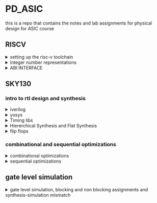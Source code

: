 # PD_ASIC
this is a repo that contains the notes and lab assignments for physical design for ASIC course
## RISCV
<details>
<summary>setting up the risc-v toolchain </summary>
1. the risc-v compiler version
![Screenshot from 2023-08-20 10-44-56]			(https://github.com/JiteshNayak2004/PD_ASIC/assets/117510555/fc1fce85-47da-4347-b615-43a5367c0af2)

2. writing and compiling a c program

~~~c
#include<stdio.h>

int main()
{
int i,sum=0,n=15;
for (i=1;i<=n;++i)
{
sum=sum+i;
}
printf("sum of numbers from i to %d is %d /n ",n,sum);
}
~~~
![Screenshot from 2023-08-20 11-01-39](https://github.com/JiteshNayak2004/PD_ASIC/assets/117510555/76e1d4a6-ad34-495b-b14e-a543886a484a)

3. assembly program equivalent of the above c program we wrote using
the risc-v compiler
![Screenshot from 2023-08-20 11-10-01](https://github.com/JiteshNayak2004/PD_ASIC/assets/117510555/f8eedd8f-0191-43fa-b1ee-50c693235359)
the -S flag tells the compiler to stop after assembly generation

![Screenshot from 2023-08-20 11-12-39](https://github.com/JiteshNayak2004/PD_ASIC/assets/117510555/fcab4a82-f31c-4278-a8e9-5f65051cc47f)
snippet of the first 25 lines  of the assembly code generated

4. spike simulation 
used to check whether the isntructions produced are right and we get the right output
![Screenshot from 2023-08-20 11-59-58](https://github.com/JiteshNayak2004/PD_ASIC/assets/117510555/1e6af2ce-e01d-4b9c-8b88-1f620d049ad2)

spike can also be used for debugging 
![Screenshot from 2023-08-20 12-01-59](https://github.com/JiteshNayak2004/PD_ASIC/assets/117510555/a455e3fe-aab6-4a0d-b3ef-8519375702d6)
</details>
<details>
<summary>integer number representations</summary>

let's write a c program that shows max and min length of an unsigned
64 bit integer
~~~
#include <stdio.h>
#include <math.h>

int main(){
	unsigned long long int max = (unsigned long long int) (pow(2,64) -1);
	unsigned long long int min = (unsigned long long int) (pow(2,64) *(-1));
	printf("lowest number represented by unsigned 64-bit integer is %llu\n",min);
	printf("highest number represented by unsigned 64-bit integer is %llu\n",max);
	return 0;
}
~~~
![Screenshot from 2023-08-20 12-08-52](https://github.com/JiteshNayak2004/PD_ASIC/assets/117510555/e5cf2d03-afaa-4465-9a64-825a18851ba6)

let's do the same for signed numbers

![Screenshot from 2023-08-20 12-17-19](https://github.com/JiteshNayak2004/PD_ASIC/assets/117510555/7d44944a-453a-4264-a737-f47a1a716f71)

</details>

<details>
<summary> ABI INTERFACE </summary>

## Application binary interface
ABI is a set of rules that tell us how binary code interacts with another binary code. 64 bit value can be loaded into the memory by 2 methods - little-endian and big-endian. Load instruction is used to transfer data from memory to a register. Store instruction is used to transfer data from register to memory. Add instruction performs addition operation on two registers. In RISC-V 64, we have 32 registers and their ABI names play a role in maintaining compatibility and facilitating communication between different software components
## Labwork using ABI function calls
c code for adding numbers 1 to 9 named prgm
~~~
#include <stdio.h>

extern int load(int x, int y);

int main(){
	int result = 0;
	int count = 9;
	result = load(0x0,count+1);
	printf("sum of numbers from 1 to 9 is %d \n",result);
}
~~~
the above c code in risc-v instruction set named load.s
~~~
.section .text
.global load
.type load, @function

load:
	add a4,a0,zero //initialize a4 with value 0x0
	add a2,a0,a1   //store value as 10 in a2, a1 has value 0xa from main function
	add a3,a0,zero //initialize a3 with value 0 
loop:   add a4,a3,a4   //incremental addition
	addi a3,a3,1   //increment a3 by 1
	blt a3,a2,loop //if a3 is lesser than a2 then pass through the loop again
	add a0,a4,zero //store final answer in a0
	ret
~~~

### compiling the c and assembly code
![Screenshot from 2023-08-22 15-15-22](https://github.com/JiteshNayak2004/PD_ASIC/assets/117510555/d1fb169f-3401-44bb-ba8a-3413b9d95dc0)

</details>

## SKY130

### intro to rtl design and synthesis
<details>
<summary>iverilog</summary>
1.the rtl design is the implementation of a spec and we check the
functionality by simulating the design in a simulator
2.the simulator we'd be using is iverilog
3.the design is a set of verilog codes that has implemented the spec
like say full adder implemented with a lot of sub-blocks
4.a testbench is the setup  to apply some inputs and check whether 
the design is working as required
5.how does the simulator work it looks for changes in input and responds to them if there is no change in ip no change in op
6.we provide a design file and a testbench corresponding to the design file to iverilog and it generates a vcd file
(value change dump)
7.this vcd file cannot be directly viewwed and we use this other application called gtkwave to view the vcd file


1.running iverilog and gtkwave
~~~
iverilog good_mux.v tb_good_mux.v 
./a.out
gtkwave tb_good_mux.vcd
~~~
snapshots of the execution

![Screenshot from 2023-08-27 22-07-08](https://github.com/JiteshNayak2004/PD_ASIC/assets/117510555/5a138dd9-bed7-4e78-9792-4cbac91ccc81)
![Screenshot from 2023-08-27 22-07-40](https://github.com/JiteshNayak2004/PD_ASIC/assets/117510555/7d05390b-e7f4-449f-bfcd-3efcdf202dd5)

2.verilog design and testbench codes that we executed
~~~
module good_mux (input i0 , input i1 , input sel , output reg y);
always @ (*)
begin
	if(sel)
		y <= i1;
	else 
		y <= i0;
end
endmodule
~~~

~~~
`timescale 1ns / 1ps
module tb_good_mux;
	// Inputs
	reg i0,i1,sel;
	// Outputs
	wire y;

        // Instantiate the Unit Under Test (UUT)
	good_mux uut (
		.sel(sel),
		.i0(i0),
		.i1(i1),
		.y(y)
	);

	initial begin
	$dumpfile("tb_good_mux.vcd");
	$dumpvars(0,tb_good_mux);
	// Initialize Inputs
	sel = 0;
	i0 = 0;
	i1 = 0;
	#300 $finish;
	end

always #75 sel = ~sel;
always #10 i0 = ~i0;
always #55 i1 = ~i1;
endmodule

~~~
</details>

<details>
<summary>yosys</summary>
1. yosys is a tool used to convert rtl to netlist it is called a synthesizer
2. we have a verilog design and have .lib file that contains the standard cells required for synthesis
given this to yosys it can generate a technology specific netlist
3. there is a read_verilog command to read design and read_liberty for the library file
and write_verilog to write out the netlist
4. now for checking whether the netlist generated is accurate we give the netlist and the testbench to iverilog
and we get a vcd file and use gtkwave to see the wave


1. what is rtl design it is the  behavioural representation  of the required specs using a hdl

but what we need is a hardware not code ?
the rtl design  is converted into gates and the connection are made between the gates and given out 
in a file called netlist this is done by a logic synthesizer such as yosys

rtl --> synthesis --> netlist

2. what is .lib it is a collection  of logical modules including basic gates etc it may contain modifications of the same gate	
![image](https://github.com/JiteshNayak2004/PD_ASIC/assets/117510555/b3cdbf1f-2186-4571-a49d-d0b08f2b9612)



3. we'd need fast gates cuz we wanna reduce t_comb as that is the only parameter that we can modify and play around with in sequential ckts
as tpcq,tccq etc are fixed values
4. the slow cells are required to address hold time issues
load in digital ckts are capacitance
faster the charging/discharging of capacitance lesser the delay
->to charge/discharge the capacitances faster, we need transistors capable of sourcing more current higher w/l
->wider transistors low delay but more area and power
->narrow transistors high delay but less area and power
5. what kinda cells to use faster slower medium depends on the constraints we set the synthesizer optimizes the best soln
in all parameters according to these constraints
![image](https://github.com/JiteshNayak2004/PD_ASIC/assets/117510555/4c7bb81a-c38e-4527-936e-77b0654f4fe9)

## yosys and logic synthesis
1. just typing out yosys in your shell will invoke yosys
![Screenshot from 2023-08-29 14-04-32](https://github.com/JiteshNayak2004/PD_ASIC/assets/117510555/fee9a105-6109-455b-85fb-fe418ed2a39e) 
2. now read the library using read_liberty -lib path
![Screenshot from 2023-08-29 14-14-40](https://github.com/JiteshNayak2004/PD_ASIC/assets/117510555/a52b4805-d60f-4fdf-a54c-d246223a3933)
3. now read design file using read_verilog path
![Screenshot from 2023-08-29 14-18-20](https://github.com/JiteshNayak2004/PD_ASIC/assets/117510555/0c30a230-1b97-4118-899c-7b958367f790)
4. synth -top module name to synthesize -top says that this is the top module
![Screenshot from 2023-08-29 14-22-00](https://github.com/JiteshNayak2004/PD_ASIC/assets/117510555/d6ae5f34-9a6b-4b03-80d0-b10716aa86d0)
the output of the synthesis displays the number of wires used, number of standard cells used and the name of them
5. generating the netlist
![Screenshot from 2023-08-29 14-24-29](https://github.com/JiteshNayak2004/PD_ASIC/assets/117510555/9b340817-44ce-47fd-9858-0d1483595bd1)
6. we can view the netlist by the show command
![Uploading Screenshot from 2023-08-29 14-25-00.png…]()
8. writing the netlist
![Screenshot from 2023-08-29 14-26-08](https://github.com/JiteshNayak2004/PD_ASIC/assets/117510555/0a637a30-fff1-489a-a596-ad9055e24509)
9. viewing the netlist
![Screenshot from 2023-08-29 14-28-29](https://github.com/JiteshNayak2004/PD_ASIC/assets/117510555/7c9f560a-4280-4e7e-8ab1-1689ba198d2f)

</details>

<details>
<summary>Timing libs</summary>
	
To view the contents inside the .lib file type the following command :
```
cd ASIC/sky130RTLDesignAndSynthesisWorkshop/lib/
gvim sky130_fd_sc_hd__tt_025C_1v80.lib
```
![image](https://github.com/JiteshNayak2004/PD_ASIC/assets/117510555/1e937c8a-25c7-401e-aee0-38c7b2a21a38)

The name of the library file ("sky130_fd_sc_hd__tt_025C_1v80") means the following :

tt : indicates variations due to process and here it indicates Typical Process.
025C : indicates the variations due to temperatures where the silicon will be used.
1v80 : indicates the variations due to the voltage levels where the silicon will be incorporated.
One of the fundamental parameter stored within .lib files comprises PVT parameters, where P signifies Process, V represents Voltage, and T denotes Temperature. 

The variations in these parameters can cause significant changes in the performance of circuits.

1. Process Variation: During the manufacturing process, there may be some deviations in the transistor characteristics, causing non-uniformity across the semiconductor wafer. Critical parameters like oxide thickness, dopant concentration, and transistor dimensions experience alterations.

2. Voltage Variation: Voltage regulators might exhibit variability in their output voltage over time, inducing fluctuations in current and impacting the operational speed of circuits. 

3. Temperature Variation: The functionality of a semiconductor device is sensitive to changes in temperature, particularly at the internal junctions of the chip. 

Further it contains the technology that is used is CMOS for which delay are modelled  through table lookup. This file also defines the units for parameters like voltage, power, current, capacitance, and resistance. Within the .lib library, each standard cell consists a  set of parameters specific to that cell's features.

Consider the a2111oi gate whose parameters and verilog files is shown below:
![image](https://github.com/JiteshNayak2004/PD_ASIC/assets/117510555/31b66402-36be-4119-ac13-38d1d581cf22)
![image](https://github.com/JiteshNayak2004/PD_ASIC/assets/117510555/662accaf-331f-4837-958b-546b6468fcf8)

1. here a21110i means and first 2 ips and or it with other inputs
2. we can check the verilog model of the file to understand functionality
3. Within the .lib file, sevetral parameters specific to this particular standard cell is given,
   - including leakage power values for every possible input combination,
   - specifications regarding pin type and pin capacitances,
   - internal power metrics,
   -  timing-related particulars,
   -  as well as area measurements and power-related specifics for the standard cells
4. Similarly for all the standard cells the parameters above mentioned is listed in the .lib file.

Consider the different versions of the same logic gate shown below:
![image](https://github.com/JiteshNayak2004/PD_ASIC/assets/117510555/da33fe3e-95ab-4a0a-8508-8c62b9341185)
![image](https://github.com/JiteshNayak2004/PD_ASIC/assets/117510555/36a40662-9dc1-4ed2-b2a8-60de24e324ce)
![image](https://github.com/JiteshNayak2004/PD_ASIC/assets/117510555/19dcab1b-4aa0-4f30-9a59-7c1118e550b3)



In all the three the logic inferred is same but the area is different. Wider cells consume more power but delay wise it is less. The leakage power in the wider cell is more compared to the narrow cell which is depicted in the image .
</details>

<details>
<summary>Hiererchical Synthesis and Flat Synthesis</summary>

1. Hierarchical synthesis is breaking a comples modules into smaller more manageable sub-modules or blocks. Each of these sub-modules can be synthesized or designed independently before being integrated into the larger system.
2. This approach allows for efficient design, optimization, and verification of individual components while maintaining a structured and organized design process.
3. An illustration of the hierarchical synthesis is shown below 

Consider the verilog file multiple module which is given in the verilog_files directory

 ```
module sub_module2 (input a, input b, output y);
	assign y = a | b;
endmodule

module sub_module1 (input a, input b, output y);
	assign y = a&b;
endmodule


module multiple_modules (input a, input b, input c , output y);
	wire net1;
	sub_module1 u1(.a(a),.b(b),.y(net1));  //net1 = a&b
	sub_module2 u2(.a(net1),.b(c),.y(y));  //y = net1|c ,ie y = a&b + c;
endmodule
 ```

 In this case the module multiple_modules iinstantiates two sub_modules where the sub_module1 implements the AND gate and sub_module2 implemets the OR gate which are integrated in the multiple_modules.  Synthesis the multiple module using the sollowing commands:
 ```
 # Remove "#" if needed
 cd /home/jitesh/ASIC/sky130RTLDesignAndSynthesisWorkshop/verilog_files
 yosys
 read_liberty -lib ../lib/sky130_fd_sc_hd__tt_025C_1v80.lib 
 read_verilog 
 read_verilog multiple_modules.v 
 synth -top multiple_modules
 abc -liberty ../lib/sky130_fd_sc_hd__tt_025C_1v80.lib 
 show multiple_modules
 write_verilog multiple_modules_hier.v
 ``` 
 ___
 **Note:**</br>
 When using hierarchical design instead of enetering the ***show*** command to view the file ***show <module_name>*** must be otherwise yosys will generate the following error : "ERROR: For formats different than 'ps' or 'dot' only one module must be selected."
 ___
![image](https://github.com/JiteshNayak2004/PD_ASIC/assets/117510555/4774add9-bc2c-4a23-8297-51daeec08046)
![image](https://github.com/JiteshNayak2004/PD_ASIC/assets/117510555/8ab4b5d6-6422-4684-90b2-48567e2418d1)
![hierarchi_des](https://github.com/JiteshNayak2004/PD_ASIC/assets/117510555/93b37b25-3098-4adb-a19f-2340212eb13a)
![image](https://github.com/JiteshNayak2004/PD_ASIC/assets/117510555/ffafed20-1fc6-4ddf-bc62-18edad8b9907)

 
1. Yosys does not show the AND gate and OR gate in the synthesis instead it shows the submodule names the netlist also contains the AND and OR logic in separate submodules.
2. Some times yosys may optimize the design such that the OR gate will be created using NAND gates it is because the CMOS structure of the OR gate which is shown below has two pmos transistors stacked together the mobility of the holes is less than the mobility of the electrons
3. since mosfets are majority carrier devices and majority carrier of the pmos is holes it increases the delay hence it becomes a bad circuit. In NAND gate implementation only the nmos are stacked.

![CMOS_OR](https://github.com/JiteshNayak2004/PD_ASIC/assets/117510555/b7f5ed53-23e7-4252-8914-1f709a934858)


Flattening the hierarchy means simplifying the hierarchical structure of a design by collapsing or merging lower-level modules or blocks into a single, unified representation. In yosys the flattening can be done with ***flat*** command. Yosys illustration of flattening the hiererchy.

```
 cd /home/jitesh/ASIC/sky130RTLDesignAndSynthesisWorkshop/verilog_files
 yosys
 read_liberty -lib ../lib/sky130_fd_sc_hd__tt_025C_1v80.lib 
 read_verilog 
 read_verilog multiple_modules.v 
 synth -top multiple_modules
 abc -liberty ../lib/sky130_fd_sc_hd__tt_025C_1v80.lib 
 flatten
 show
 write_verilog multiple_modules_flat.v
```

The flatten command breaks the hierarchy and makes the design into a single module by creating AND and OR gates for the logics inferred by the submodule which is shown in the images above.
![image](https://github.com/JiteshNayak2004/PD_ASIC/assets/117510555/db40caaf-453d-4436-9041-767c3e255ce0)
![image](https://github.com/JiteshNayak2004/PD_ASIC/assets/117510555/bc81cab8-3b53-4920-9304-e8fef3e8a076)


### **Synthesising a Submodule :**
Suppose a multiplier design needs to be used in numerous instances. Rather than undergoing synthesis six times independently, the preferred approach is to synthesize it once and then duplicate it within the primary module. Using module-level synthesis becomes advantageous when dealing with multiple occurrences of identical modules. Another reason for synthesizing submodule is to follow the principle of divide and conque for extensive designs that may not be optimized effectively, synthesizing the design module by module ensures that each module is effectively optimized.

**Steps to synthesis submodule :**

```
cd /home/jitesh/ASIC/sky130RTLDesignAndSynthesisWorkshop/verilog_files
yosys
read_liberty -lib ../lib/sky130_fd_sc_hd__tt_025C_1v80.lib 
read_verilog multiple_modules.v 
synth -top sub_module
abc -liberty ../lib/sky130_fd_sc_hd__tt_025C_1v80.lib 
show
```
![submodule_synth](https://github.com/JiteshNayak2004/PD_ASIC/assets/117510555/52d31fc4-ac67-4ea5-a15c-5e5c7c84be27)
</details>


<details>
<summary> flip flops </summary>

1. A flip-flop is a fundamental sequential synchronous electronic circuit that is capable of storing information a single flip-flop can store 1- bit of information and several flip-flops can be grouped together to form registers and memory that can store multiple bits of information.
2. There are several types of flip-flops like JK flip-flop, D flip-flop, T flip-flop and SR flip-flop but D flip-flop is widely and most commanly used since it transmits the input data to the output without performing any modifications.
3. A D flop-flop needs two inputs : data and clock. The flip-flop can be positive-edge triggered or negative-edge triggered i.e, the output makes transition during the rising edge of the clock pulse if it is positive-edge triggered and if the output makes transition during the falling edge of the clock pulse then it is said to be negative- edge triggered.

### **Need of flip-flops**</br>
![glitch](https://github.com/JiteshNayak2004/PD_ASIC/assets/117510555/c0af23c2-daf0-4948-b1fe-ecf5eb63b9bd)
![glitch_plot](https://github.com/JiteshNayak2004/PD_ASIC/assets/117510555/ebb7db29-4ddf-4967-949f-8c30c5b0fb69)

In any electronic circuit there will always be an propagation delay. These delays may cause glitches in the output which may cause the output state to change when it is not supposed to. Glitches are unwanted transitions in the output. As an illustration consider the circuit shown below:

1. The propagation delay of the OR gate is 1ns and AND gate is 2ns. Initially a,b,c are 0,0,1 and the internal node i0 is 0 and the output Y is high.
2. At t=0ns there is change in the inputs a,b,c becomes 1,1,0. because of the propagation delays of the AND gate and OR gate at t=1ns the output node transits from high to low and since the input to the OR gate both i0 and c are 0.
3. At t=2ns the internal node i0 transists from 0 to 1 and  the inputs to the OR gate becomes 1 and 0. Since the propagation delay of the OR gate is 1ns the output Y becomes high at 3ns and remains stable. Between 1ns and 3ns the output made an unwanted change in the transition resulting in a glitch.  

In order to avoid the glitches a D flip-flop can be connected at the output so that the output will change only at the rising or falling edge of the clock. As mentioned earlier flip-flops generally needs two inputs: data and clock. But the problem is the initial state of the flip-flop is unknown. So in order to set the initial value of the flip-flop, two more inputs are provided : preset/set and reset. These additional inputs can be synchronous with clock or asynchronous with clock.

**Steps to simulate and generate the netlist for the below designs**

Simulation steps :
```
iverilog <rtl_name.v> <tb_name.v>
./a.out
gtkwave <dump_file_name.vcd>
```

Generating netlist steps :
```
# Remove "#" if needed
yosys
read_liberty -lib ../lib/sky130_fd_sc_hd__tt_025C_1v80.lib  
read_verilog <module_name.v> 
synth -top <top_module_name>
dfflibmap -liberty ../lib/sky130_fd_sc_hd__tt_025C_1v80.lib 
abc -liberty ../lib/sky130_fd_sc_hd__tt_025C_1v80.lib 
show
write_verilog -noattr <netlist_name.v>
```

___
***Note***:</br>
**dfflibmap** - technology mapping of flip-flops</br>
dfflibmap  -liberty - Maps internal flip-flop cells to the flip-flop cells in the technology library specified in the given liberty file.

Generally in the flow there will be a separate .lib file for the flip-flops which needs to be used with the dfflibmap command.
___

### **Illustration of Different types of Flip-flop** 
**1. D flip-flop with Synchronous reset**</br>
A D flip-flop with synchronous reset  combines the functionality of a D flip-flop with the ability to reset its state synchronously. This means that the flip-flop's stored value can be reset to 0 or low state based on a clock signal and a reset input, ensuring that the reset operation occurs when the clock signal transits.
The verilog code, simulation and synthesis results are shown below:
```
module dff_syncres ( input clk , input async_reset , input sync_reset , input d , output reg q );
always @ (posedge clk )
begin
	if (sync_reset)
		q <= 1'b0;
	else	
		q <= d;
end
endmodule
```
![wav1](https://github.com/JiteshNayak2004/PD_ASIC/assets/117510555/0d92cd8d-e9a9-442a-a86c-33c3f6c43909)
![net1](https://github.com/JiteshNayak2004/PD_ASIC/assets/117510555/93e8727f-9437-4fa0-9054-38567049a081)

**2. D flip-flop with Asynchronous reset**</br>
A D flip-flop with asynchronous reset combines the functionality of a D flip-flop with the ability to reset its state asynchronously. This means that the flip-flop's stored value can be reset to 0 or low state regardless of the clock signal's state.
The verilog code, simulation and synthesis results are shown below:
```
module dff_asyncres ( input clk ,  input async_reset , input d , output reg q );
always @ (posedge clk , posedge async_reset)
begin
	if(async_reset)
		q <= 1'b0;
	else	
		q <= d;
end
endmodule
```
![wav2](https://github.com/JiteshNayak2004/PD_ASIC/assets/117510555/983435db-ab32-40fe-b10d-2d8eb5efdaa1)
![net2](https://github.com/JiteshNayak2004/PD_ASIC/assets/117510555/335e152c-5636-412a-b127-b6a05b52feb7)


**3. D flip-flop with Asynchronous set**</br>
A D flip-flop with asynchronous set combines the functionality of a D flip-flop with the ability to set its state asynchronously. This means that the flip-flop's stored value can be set to 1 or high state regardless of the clock signal's state.
The verilog code, simulation and synthesis results are shown below:

```
module dff_async_set ( input clk ,  input async_set , input d , output reg q );
always @ (posedge clk , posedge async_set)
begin
	if(async_set)
		q <= 1'b1;
	else	
		q <= d;
end
endmodule
```
![wav3](https://github.com/JiteshNayak2004/PD_ASIC/assets/117510555/4892639c-beb1-48e1-a2ec-7ce9556c2141)
![net3](https://github.com/JiteshNayak2004/PD_ASIC/assets/117510555/b193fd6b-3dba-44ce-8b11-f01782fda026)


**4. D flip-flop with Asynchronous and Synchronous reset**</br>
A D flip-flop with both asynchronous and synchronous reset that combines the features of a D flip-flop with the ability to reset its state using either an asynchronous reset input or a synchronous reset input. This provides flexibility in resetting the flip-flop's state under different conditions.

The verilog code, simulation and synthesis results are shown below:

```
module dff_asyncres_syncres ( input clk , input async_reset , input sync_reset , input d , output reg q );
always @ (posedge clk , posedge async_reset)
begin
	if(async_reset)
		q <= 1'b0;
	else if (sync_reset)
		q <= 1'b0;
	else	
		q <= d;
end
endmodule
```
![wav4](https://github.com/JiteshNayak2004/PD_ASIC/assets/117510555/fbde31fc-2861-4d6e-80ac-1d92cee58806)
![net4](https://github.com/JiteshNayak2004/PD_ASIC/assets/117510555/cd20d35b-7c13-48f1-a352-4459485148a1)


### **Optimizations**
During synthesis yosys will perform optimisations based on the logic that is being designed. An illustration of the yosys optimization is given below:

**1. Optimisation Example 1**

Consider the verilog design given below:
```
module mul2 (input [2:0] a, output [3:0] y);
	assign y = a * 2;
endmodule
```
This code performs multiplication of the input number by 2. Since the input is 3-bit binary number all the input and output combinations are as follows:
| a2 a1 a0  |y3 y2 y1 y0   |
|:---:|:---:|
| 0 0 0 | 0 0 0 0  |
| 0 0 1 | 0 0 1 0  |
| 0 1 0 | 0 1 0 0  |
| 0 1 1 | 0 1 1 0  |
| 1 0 0 | 1 0 0 0  |
| 1 0 1 | 1 0 1 0  |
| 1 1 0 | 1 1 0 0  |
| 1 1 1 | 1 1 1 0  |

y0 is always 0 and the code doesn't need any hardware and it only needs the proper wiring of the input bits to the output and grounding the bit y0. The netlist of the design is shown below:

![image](https://github.com/JiteshNayak2004/PD_ASIC/assets/117510555/e8b8f7d6-9bb1-4c74-9f0f-dea09e948283)
![image](https://github.com/JiteshNayak2004/PD_ASIC/assets/117510555/859f8794-1e32-4e78-893b-29dfe8a7c6e4)
![image](https://github.com/JiteshNayak2004/PD_ASIC/assets/117510555/4487910c-433c-481e-87b4-6791fcc297e6)



**2. Optimisation Example 2**

Consider the verilog design given below:
```
module mult8 (input [2:0] a , output [5:0] y);
	assign y = a * 9;
endmodule
```
In this design the 3-bit input number "a" is multiplied by 9 i.e.,(a*9) which can be re-written as (a\*8) + a . The term (a\*8) is nothing but a left shifting the number a by three bits. Consider that a = a2 a1 a0. (a\*8) results in a2 a1 a0 0 0 0. (a\*9)=(a\*8)+a = a2 a1 a0 a2 a1 a0 = aa(in 6 bit format). Hence in this case no hardware realization is required. The synthesized netlist of this design is shown below:

![image](https://github.com/JiteshNayak2004/PD_ASIC/assets/117510555/60d884e7-5041-438b-b5b0-06f3a0b73a35)
![image](https://github.com/JiteshNayak2004/PD_ASIC/assets/117510555/947a4a19-0ac0-4fc9-8981-ee29e21cf294)
![mult8](https://github.com/JiteshNayak2004/PD_ASIC/assets/117510555/38b0705d-526d-4474-b9c9-88c2c8ea96f5)



</details>

### combinational and sequential optimizations
<details>
<summary>combinational optimizations</summary>

### **Logic Optimisations**
In a broader context, Digital electronics encompasses two types of optimisations: Combinational and Sequential optimisations. These optimisations are done inorder to achieve designs that are efficient in terms of area, power, and performance.

### **Combinational Optimisations**
The techniques used for optimising the combinational Circuits are as follows:
1. Constant Propagation (Direct Optimisation)
2. Boolean Logic Optimisation (using K-Map or Quine McCluskey method)

#### **1. Constant Propagation Illustration**
Consider the combinational circuit shown below :
![propag](https://github.com/JiteshNayak2004/PD_ASIC/assets/117510555/40c5e2dd-5836-46c2-af2e-39123d88376c)


The boolean logic inferred is Y = ((AB)+C)'. If A is always tied to ground i.e., A = 0, then the expression will always evaluate to C'. In this case instead of having a AND gate and a NOR gate the circuit can be simplified by using a single NOT gate with C as its input. Even though both of then represent the same logic since the number of transistors used in the optimised design is less compared to that of the given circuit which shown in the above figure. The transistor level implementation of the given circuit and the optimised circuit is shown below :

![ckt1](https://github.com/JiteshNayak2004/PD_ASIC/assets/117510555/a0379a57-2122-4310-8e06-2f37ebd508b9)
![ckt2](https://github.com/JiteshNayak2004/PD_ASIC/assets/117510555/e5f2a095-c3e5-4e55-aa7c-f95372dffa3d)

The circuit that is given is implemented in NAND logic in order to prevent the stacking of the pmos. The transistor implementation clearly demonstrates a reduction in the required number of transistors for designing, decreasing from 12 to 2 in the optimised design. This will result in reduced power consumption and occuppies less area.

#### **2. Boolean Logic Optimisation Illustration**
Consider the verilog statement below : 
```
assign y = a?(b?c:(c?a:0)):(!c);
```
The ternary operator **(?:)** will realize a mux upon synthesis. The combinational circuit that corresponds to the above statement is shown below:
![1](https://github.com/JiteshNayak2004/PD_ASIC/assets/117510555/5c4804cc-ebc8-4032-911e-c2b1ae330d1f)

This circuit can be optimised by writing the equivalent expression (or function) in boolean variables and minimising the function that will result in more optimised design which is shown below:
![bl_opt](https://github.com/JiteshNayak2004/PD_ASIC/assets/117510555/70501933-51cd-4fd7-80b4-640cb68e7362)

### **Illustration of Combinational Optimizsation:**

**Steps to generate the netlist for the below designs**

Generating netlist steps :
```
# Remove "#" if needed
yosys
read_liberty -lib ../lib/sky130_fd_sc_hd__tt_025C_1v80.lib  
read_verilog <module_name.v> 
synth -top <top_module_name>
# flatten # Use if multiple modules are present
opt_clean -purge
abc -liberty ../lib/sky130_fd_sc_hd__tt_025C_1v80.lib 
show
write_verilog -noattr <netlist_name.v>
```

___
**opt_clean** - remove unused cells and wires. The ***-purge*** switch removes internal nets if they have a public name. This command identifies wires and cells that are unused and removes them.  This command can be used to clean up after the commands that do the actual work.
___

#### **Example 1**
The verilog code for the example 1 is given below :
```
module opt_check (input a , input b , output y);
	assign y = a?b:0;
endmodule
```
The above code infers a multiplexer as shown below :
![image](https://github.com/JiteshNayak2004/PD_ASIC/assets/117510555/5de45f59-ba66-4b36-80f9-808b5099422a)


Since one of the inputs of the multiplexer is always connected to the ground it will infer an AND gate on optimisation.
![image](https://github.com/JiteshNayak2004/PD_ASIC/assets/117510555/30f1995e-cfc2-4be0-a8eb-95079c0f4a36)

The synthesis result and the netlist are shown below :
![image](https://github.com/JiteshNayak2004/PD_ASIC/assets/117510555/363b1da1-6702-492d-8038-a0edd45920b0)
![image](https://github.com/JiteshNayak2004/PD_ASIC/assets/117510555/112cd21c-5d60-4a98-be77-1ca7cb698b59)



#### **Example 2**
The verilog code for the example 2 is given below :
```
module opt_check2 (input a , input b , output y);
	assign y = a?1:b;
endmodule
```
The above code infers a multiplexer as shown below :
![image](https://github.com/JiteshNayak2004/PD_ASIC/assets/117510555/4948b838-7b5b-4f82-aed6-d97dc8fe1d4e)


Since one of the inputs of the multiplexer is always connected to the logic 1 it will infer an OR gate on optimisation. The OR gate will be NAND implementation since NOR gate has stacked pmos while NAND implementation has stacked nmos.

![image](https://github.com/JiteshNayak2004/PD_ASIC/assets/117510555/6fa873cd-d884-44af-b21a-a70eb488cb93)

The synthesis result and the netlist are shown below :

![image](https://github.com/JiteshNayak2004/PD_ASIC/assets/117510555/1f8d3b77-6ffe-45f5-b2d9-1fa15f997f0d)
![image](https://github.com/JiteshNayak2004/PD_ASIC/assets/117510555/0025a3e6-3058-486b-9ee7-43655d65c8d8)



#### **Example 3**
The verilog code for the example 3 is given below :
```
module opt_check3 (input a , input b, input c , output y);
	assign y = a?(c?b:0):0;
endmodule
```
The above code infers two multiplexers as shown below : 

![image](https://github.com/JiteshNayak2004/PD_ASIC/assets/117510555/0cc86bfc-a118-427e-ada4-a526e82d4cbd)


On optimisation the above design becomes a 3 input AND gate as shown below :

![image](https://github.com/JiteshNayak2004/PD_ASIC/assets/117510555/adcc49de-3659-49cb-9e1b-9ffe679965bf)


The synthesis result and the netlist are shown below :
![image](https://github.com/JiteshNayak2004/PD_ASIC/assets/117510555/bacea75d-622c-408c-9cf1-8d26db2e778f)

![image](https://github.com/JiteshNayak2004/PD_ASIC/assets/117510555/8b85458b-8624-409a-89b0-6b9aa553a50a)


#### **Example 4**
The verilog code for the example 4 is given below :
```
module opt_check3 (input a , input b, input c , output y);
	assign y = a?(c?b:0):0;
endmodule
```
The above code infers two multiplexers as shown below : 

![image](https://github.com/JiteshNayak2004/PD_ASIC/assets/117510555/c19e9f8e-a234-4a7a-b563-25230bffcf73)


On optimisation the above design becomes a 2 input XNOR gate as shown below :

![image](https://github.com/JiteshNayak2004/PD_ASIC/assets/117510555/8ae4ace0-6bd7-4fb7-8b43-6bf27787d62e)


The synthesis result and the netlist are shown below :
![image](https://github.com/JiteshNayak2004/PD_ASIC/assets/117510555/e2b1289a-f3ae-407c-ab59-31b7100594c4)
![image](https://github.com/JiteshNayak2004/PD_ASIC/assets/117510555/bfe24864-076a-44ed-b101-6e0862b26826)


#### **Example 5**
The verilog code for the example 5 is given below :
```
module sub_module1(input a , input b , output y);
 assign y = a & b;
endmodule


module sub_module2(input a , input b , output y);
 assign y = a^b;
endmodule


module multiple_module_opt(input a , input b , input c , input d , output y);
wire n1,n2,n3;

sub_module1 U1 (.a(a) , .b(1'b1) , .y(n1));
sub_module2 U2 (.a(n1), .b(1'b0) , .y(n2));
sub_module2 U3 (.a(b), .b(d) , .y(n3));

assign y = c | (b & n1); 


endmodule
```

The circuit inferred by the code is shown below : 

![image](https://github.com/JiteshNayak2004/PD_ASIC/assets/117510555/0a54ce2e-3680-495c-acd8-3f4264d24341)


On optimisation the above design becomes a AND OR gate as shown below :

![image](https://github.com/JiteshNayak2004/PD_ASIC/assets/117510555/8ade3b15-49f1-4445-ae10-7d6578a75eac)


The synthesis result and the netlist are shown below :
![image](https://github.com/JiteshNayak2004/PD_ASIC/assets/117510555/136a733a-063b-427c-9830-d52745763d6c)


![image](https://github.com/JiteshNayak2004/PD_ASIC/assets/117510555/8785a593-01a1-496d-8c8d-6fac408b3c4b)


#### **Example 6**
The verilog code for the example 6 is given below :
```
module sub_module(input a , input b , output y);
 assign y = a & b;
endmodule



module multiple_module_opt2(input a , input b , input c , input d , output y);
wire n1,n2,n3;

sub_module U1 (.a(a) , .b(1'b0) , .y(n1));
sub_module U2 (.a(b), .b(c) , .y(n2));
sub_module U3 (.a(n2), .b(d) , .y(n3));
sub_module U4 (.a(n3), .b(n1) , .y(y));


endmodule
```

The circuit inferred by the code is shown below : 

![image](https://github.com/JiteshNayak2004/PD_ASIC/assets/117510555/fbf80926-d64b-40e0-9dfb-3e5cd354a9b7)


On optimisation the above design becomes a direct connection of ground (logic 0) to output as shown below :

![image](https://github.com/JiteshNayak2004/PD_ASIC/assets/117510555/9ce8f38c-3d52-4a0d-9c25-5c5fd4cdb9a8)


The synthesis result and the netlist are shown below :


![image](https://github.com/JiteshNayak2004/PD_ASIC/assets/117510555/17731ff3-cb1e-48c5-94ef-8594c8db704f)

![image](https://github.com/JiteshNayak2004/PD_ASIC/assets/117510555/fc3fe3ca-2197-400e-94f1-b3d2ffae947d)




</details>

<details>
<summary>sequential optimizations</summary>

 ### **Sequential Optimisations**
The sequential logic optimisations techniques are broadly classified into two categories :
1. Basic Techniques
	a. Sequential Constant Propagation
2. Advanced Techniques
	a. State Optimisation
	b. Retiming
	c. Sequential Logic Cloning (Floor aware Synthesis)

#### **1. Sequential Constant Propagation**
Consider the sequential circuit shown below :

[image](https://github.com/JiteshNayak2004/PD_ASIC/assets/117510555/e27a0e31-da2d-4b29-ba60-b8c699bb0906)

The D flip-flop shown in the figure is positive edge triggered with asynchronous reset and the data input D is always tied to the ground (i.e, low state or logic 0). When reset is applied the output of the flop becomes low and if reset it deasserted the output of the flop still remains low. Hence one of the input to the NAND gate is always low resulting in the output Y to be always in high stae (logic 1 or VDD). Hence the optimised version of this circuit is connecting the output port Y directly to VDD i.e., the supply voltage.

___
***Note***: </br>
Consider the circuit shown below :
![image](https://github.com/JiteshNayak2004/PD_ASIC/assets/117510555/df66ca8b-0c5e-4a46-a90a-3ce5d015e81e)




This circuit is similar to the one that is discussed above except that it doesn't have asynchronous reset instead it has asynchronous set. When the set input is logic 1 then output of the flop i.e., Q becomes high otherwise Q follows D input which is logic 0. This circuit can't be optimised like the previous circuit discussed in the above section. Consider the waveform between timestamp 1 and timestamp 2, the set pin is deasserted before the rising edge of the clock. The output Q remains high until the next rising edge even though the set input is deasseretd. The output of thr flop Q makes transition only at timestamp2. Therefore set input must be considered as Q'. This circuit can't be optimised.
___

#### **2. State Optimisation**
State optimization refers to the process of minimizing the number of unused states in a digital circuit's state machine.

#### **3. Sequential Logic Cloning**
Sequential logic cloning is used to replicate or clone a portion of a sequential logic circuit while maintaining its functionality and behavior. The goal is to exploit the benefits of parallelism and redundancy while ensuring that the cloned circuit produces identical outputs to the original circuit for the same inputs.
This technique is commonly employed in various scenarios such as redundancy for fault tolerance, speed improvement, and power optimization. This technique is generally used when a physical aware synthesis is done.

Consider the circuit shown below : 
![image](https://github.com/JiteshNayak2004/PD_ASIC/assets/117510555/7f0a0a13-9b0c-491e-8b62-53948674b03d)



Consider flop A has large positive slack. The flops B and C are far from flop A. Hence there will be a large routing delay from A to B and A to C. To avoid this flop A and the combinational logic 2 is replicated  or cloned in the paths of B and C as shown in the figure below. Since flop A has large positive slack the delay introduced because of the cloning will be compensated and the further delay in the circuit is mainly depended on flop B and flop C.

![image](https://github.com/JiteshNayak2004/PD_ASIC/assets/117510555/8db3e6cb-0ee1-414a-a66b-1deb6d53adf8)


#### **4. Retiming**
Retiming  used to improve the performance interms of better timing characteristics by repositioning the registers (flip-flops) within the circuit without altering its functionality. In a digital circuit, registers (flip-flops) are used to store intermediate results and control the flow of data. The placement of these registers can significantly impact the circuit's overall performance, including its critical path delay, clock frequency, and power consumption. Retiming aims to optimize these factors by moving registers to appropriate locations within the circuit.

Consider the circuit shown below :
![image](https://github.com/JiteshNayak2004/PD_ASIC/assets/117510555/61633200-cd69-430a-973e-b5129674573b)


Consider the C-Q delay and set up time is 0ns. The combinational circuits have finite amount of the propagation delay. The maximum clock frequency with which the circuit operates depends on the propagation delay of the combinational logic. From flop A to B the propagation delay is 5ns and the maximum frequency with which this portion of circuit can be operated is 200MHz. Fom flop B to C the propagation delay is 2ns and the maximum frequency with which this portion of circuit can be operated is 500MHz. The effective frequency is minimum of the both which is 200MHz.

Suppose some part of the logic from combinational circuit between flop B and C is placed with the combinational circuit between the flop A and flop B in such a way that the propagation delay of the circuit between flop A and flop is reduced while propagation delay between flop B and flop C is increased by a small amount as show below :
![image](https://github.com/JiteshNayak2004/PD_ASIC/assets/117510555/fe93e51e-ac8e-4a80-b568-4ea63fa4b111)


The maximum frequency with which the portion of circuit between A and B can be operated is 250MHz and the maximum frequency with which the portion of circuit between B and C can be operated is 333MHz. The effective frequency is minimum of the both which is 250MHz. Thus the effective maximum frequency has increased after performing the retiming.

### **Illustration of Sequential Optimizsation:**

**Steps to simulate and generate the netlist for the below designs**

Simulation steps :
```
iverilog <rtl_name.v> <tb_name.v>
./a.out
gtkwave <dump_file_name.vcd>
```

Generating netlist steps :
```
# Remove "#" if needed
yosys
read_liberty -lib ../lib/sky130_fd_sc_hd__tt_025C_1v80.lib  
read_verilog <module_name.v> 
synth -top <top_module_name>
# flatten # use if the multiple modules are present
opt_clean -purge
dfflibmap -liberty ../lib/sky130_fd_sc_hd__tt_025C_1v80.lib 
abc -liberty ../lib/sky130_fd_sc_hd__tt_025C_1v80.lib 
show
write_verilog -noattr <netlist_name.v>
```

#### **Example 1**
The verilog code for the example 1 is given below :
```
module dff_const1(input clk, input reset, output reg q);
always @(posedge clk, posedge reset)
begin
	if(reset)
		q <= 1'b0;
	else
		q <= 1'b1;
end

endmodule
```
The above code infers the circuit as shown below :
![image](https://github.com/JiteshNayak2004/PD_ASIC/assets/117510555/1d83f130-32f1-40f4-b5fd-5cfb32d56bdf)


Since this code doesn't need optimisation it will infer a D flip-flop with asynchronous reset as shown above.

The simulation, synthesis result and the netlist are shown below :

![image](https://github.com/JiteshNayak2004/PD_ASIC/assets/117510555/6c8d3b94-1234-4091-afe5-d1d84f247d31)
![image](https://github.com/JiteshNayak2004/PD_ASIC/assets/117510555/9a76991c-b3bd-4518-8241-82a5db652b48)
![image](https://github.com/JiteshNayak2004/PD_ASIC/assets/117510555/1cc57676-806f-4c90-b0e2-7a49469acf7c)


All the standard cells by default have negative logic for reset and since in the code reset is mentioned as positive, an inverter is used for the reset signal. 



#### **Example 2**
The verilog code for the example 2 is given below :
```
module dff_const2(input clk, input reset, output reg q);
always @(posedge clk, posedge reset)
begin
	if(reset)
		q <= 1'b1;
	else
		q <= 1'b1;
end
endmodule
```
The above code infers a D flip-flop with asynchronous set (reset signal is applied to set input) as shown below :

![image](https://github.com/JiteshNayak2004/PD_ASIC/assets/117510555/2c7fe0c0-40e1-42f0-b785-0aeb07d7dce7)


The optimised design infers a direct connection of VDD (logic 1) to the output q as shown below:

![image](https://github.com/JiteshNayak2004/PD_ASIC/assets/117510555/4856a19f-8f85-42a1-9ca4-cdf6cecd6fdf)


The simulation, synthesis result and the netlist are shown below :
![image](https://github.com/JiteshNayak2004/PD_ASIC/assets/117510555/6ac2e91d-0e46-41b8-b7ab-f66f1c87c5c3)
![image](https://github.com/JiteshNayak2004/PD_ASIC/assets/117510555/dd70c622-8877-44ae-8f25-28109c746db7)
![image](https://github.com/JiteshNayak2004/PD_ASIC/assets/117510555/cc66a777-9eb5-4096-aca5-e9ad3a927db3)



#### **Example 3**
The verilog code for the example 3 is given below :
```
module dff_const3(input clk, input reset, output reg q);
reg q1;

always @(posedge clk, posedge reset)
begin
	if(reset)
	begin
		q <= 1'b1;
		q1 <= 1'b0;
	end
	else
	begin
		q1 <= 1'b1;
		q <= q1;
	end
end

endmodule
```
The above code infers a two D flip-flop with asynchronous set and reset (reset signal is applied to set and reset input) as shown below :

![image](https://github.com/JiteshNayak2004/PD_ASIC/assets/117510555/74539b84-c571-410f-b796-63d193bd0aae)


Since this code doesn't need optimisation it will infer two D flip-flop with asynchronous set and reset as shown above.

The simulation, synthesis result and the netlist are shown below :
![image](https://github.com/JiteshNayak2004/PD_ASIC/assets/117510555/88aa9f25-1880-4321-a79a-859a16153ae2)

![image](https://github.com/JiteshNayak2004/PD_ASIC/assets/117510555/54df708e-4748-4968-b1fb-60adb6ad95bb)

![image](https://github.com/JiteshNayak2004/PD_ASIC/assets/117510555/eb10ce56-c9db-446c-b1c8-7ffab31e82a6)


At the timestamp 1550 the signal q1 changes from 0 to 1 but the output q transits from 1 to 0 for a clock cycle. It is because there will be a finite clock to q delay so the second flip-flop will sample the logic 0 at that rising edge of the clock. Hence there is a change in the output signal for one clock cycle. 




#### **Example 4**
The verilog code for the example 4 is given below :
```
module dff_const4(input clk, input reset, output reg q);
reg q1;

always @(posedge clk, posedge reset)
begin
	if(reset)
	begin
		q <= 1'b1;
		q1 <= 1'b1;
	end
	else
	begin
		q1 <= 1'b1;
		q <= q1;
	end
end

endmodule
```
The above code infers a two D flip-flop with asynchronous set(reset signal is applied to set input ) as shown below :

![image](https://github.com/JiteshNayak2004/PD_ASIC/assets/117510555/9f7d572c-a497-450c-a94a-b3b3c4a6605b)


The optimised design infers a direct connection of VDD (logic 1) to the output q as shown below:
![image](https://github.com/JiteshNayak2004/PD_ASIC/assets/117510555/78e7c903-2d16-4bb9-8d60-9c84f3ac49c8)

The simulation, synthesis result and the netlist are shown below :
![image](https://github.com/JiteshNayak2004/PD_ASIC/assets/117510555/914eb58d-5541-450f-b1ba-0abbb939d38e)

![image](https://github.com/JiteshNayak2004/PD_ASIC/assets/117510555/c21e4ad2-4131-4ba3-ad14-a058fa84eaa6)

![image](https://github.com/JiteshNayak2004/PD_ASIC/assets/117510555/aef01b5f-90d7-41e0-a8b4-9d88ce5f0c9c)


#### **Example 5**
The verilog code for the example 5 is given below :
```
module dff_const5(input clk, input reset, output reg q);
reg q1;

always @(posedge clk, posedge reset)
begin
	if(reset)
	begin
		q <= 1'b0;
		q1 <= 1'b0;
	end
	else
	begin
		q1 <= 1'b1;
		q <= q1;
	end
end

endmodule
```


The above code infers a two D flip-flop with asynchronous reset  as shown below :

![image](https://github.com/JiteshNayak2004/PD_ASIC/assets/117510555/c0dabdb4-5d5a-4b78-9d60-04333501a796)


Since this code doesn't need optimisation it will infer two D flip-flop with asynchronous reset as shown above.


The simulation, synthesis result and the netlist are shown below :
![image](https://github.com/JiteshNayak2004/PD_ASIC/assets/117510555/03909b0b-2890-435e-8ade-d9353140b98d)
![image](https://github.com/JiteshNayak2004/PD_ASIC/assets/117510555/1349295b-e885-4083-a4ee-b8826674eb0e)
![image](https://github.com/JiteshNayak2004/PD_ASIC/assets/117510555/11c3c13e-316b-4fba-93a0-0ee6f52e4e34)


### **Optimisation of Unused States**

**Steps to simulate and generate the netlist for the below designs**

Simulation steps :
```
iverilog <rtl_name.v> <tb_name.v>
./a.out
gtkwave <dump_file_name.vcd>
```

Generating netlist steps :
```
# Remove "#" if needed
yosys
read_liberty -lib ../lib/sky130_fd_sc_hd__tt_025C_1v80.lib  
read_verilog <module_name.v> 
synth -top <top_module_name>
opt_clean -purge
dfflibmap -liberty ../lib/sky130_fd_sc_hd__tt_025C_1v80.lib 
abc -liberty ../lib/sky130_fd_sc_hd__tt_025C_1v80.lib 
show
write_verilog -noattr <netlist_name.v>
```


Consider the verilog code shown below :
```
module counter_opt (input clk , input reset , output q);
reg [2:0] count;
assign q = count[0];

always @(posedge clk ,posedge reset)
begin
	if(reset)
		count <= 3'b000;
	else
		count <= count + 1;
end

endmodule
```

This verilog code will infer a 3-bit counter with asynchronous reset.
The possible states of the counter are as follows :
| count[2] count[1] count[0]  |COUNT[2] COUNT[1] COUNT[0] |
|:---:|:---:|
| 0 0 0 | 0 0 1  |
| 0 0 1 | 0 1 0 |
| 0 1 0 | 0 1 1 |
| 0 1 1 | 1 0 0 |
| 1 0 0 | 1 0 1 |
| 1 0 1 | 1 1 0 |
| 1 1 0 | 1 1 1 |
| 1 1 1 | 0 0 0 |

where </br>
count - Previous count</br>
COUNT - Preset count

Since the output q is always assigned COUNT[0]. The other bits of the count are not used and not required. Instead of infering three flip-flops , on optimising the design it will infer a single D flip-flop and an inverter as shown below :
![image](https://github.com/JiteshNayak2004/PD_ASIC/assets/117510555/383c3192-2500-4a89-9713-2af9a841ccbd)

The simulation, synthesis result and the netlist are shown below :

![image](https://github.com/JiteshNayak2004/PD_ASIC/assets/117510555/4e9729d7-92c8-42c5-815b-22d623d62d4b)
![image](https://github.com/JiteshNayak2004/PD_ASIC/assets/117510555/fcbfdf1b-abd7-475c-9edc-f965137f430d)
![image](https://github.com/JiteshNayak2004/PD_ASIC/assets/117510555/c61caa75-6cad-4e51-829b-d2d1db400d15)


Consider another verilog code shown below :
```
module counter_opt (input clk , input reset , output q);
reg [2:0] count;
assign q = count==3'b100;

always @(posedge clk ,posedge reset)
begin
	if(reset)
		count <= 3'b000;
	else
		count <= count + 1;
end

endmodule
```
In this case since q is asserted only when count == 3'b100, all the three flip-flops are used. Hence even after optimisation , the code will infer three flops.

The simulation, synthesis result and the netlist are shown below :
![image](https://github.com/JiteshNayak2004/PD_ASIC/assets/117510555/95e4db9a-9489-49e2-bddd-d9d0e157c2a4)
![image](https://github.com/JiteshNayak2004/PD_ASIC/assets/117510555/c991f5d0-9a5f-4627-b4da-234953017346)


</details>

## gate level simulation
<details>

<summary>gate level simulation, blocking and non blocking assignments and synthesis-simulation mismatch</summary>


## Day - 4 : Gate Level Simulation (GLS), Blocking Vs Non-blocking assignment and Synthesis-Simulation Mismatch

### **Gate Level Simulation**
Gate Level Simulation helps ensure that the synthesized version of the design matches the specification both in terms of functionality and  timing. It helps identify mistakes and differences in the synthesised netlist and ensures that the final design functions as intended. Generally GLS is done to ensure that there is no synthesis-simulation mismatch. To perform the GLS the testbench that is used to verify the RTL is used. The GLS flow is similar to the testbench flow except that gate level verilog models are also used. It is necessary to mention the gatelevel verilog models  to iverilog to make the iverilog understand about the standard cell given in the library .GLS requires adding information about timing delays. Gate level Verilog models can be functional and timing aware. If the gate level models are delay annotated then it can used for timing validation. 
![image](https://github.com/JiteshNayak2004/PD_ASIC/assets/117510555/e05c6043-9c54-43ed-954b-decb7f65d7d9)


### **Synthesis-Simulation Mismatch**
Synthesis-simulation mismatch refers to the differences between the behavior of a digital circuit as simulated at the Register Transfer Level (RTL) and its behavior after being synthesized to gate-level netlists. Synthesis-simulation mismatch can occur because of the following reasons:
1. Missing Sensitivity List
2. Blocking vs Non-blocking assignments
3. Non standard verilog coding

#### **1. Missing Sensitivity List**
Consider the verilog code and its corresponding graph shown below :
```
module mux(
	input i0,i1,s,
	output reg y
)
	always @(sel) begin
		if(sel)
			y = i1;
		else
			y = i0;
	end
endmodule
```
![image](https://github.com/JiteshNayak2004/PD_ASIC/assets/117510555/550ece82-a607-4a1f-95b8-ce9602cb8559)


The "always" block is sensitive only to the "sel" signal. Whenever there's a modification in the "sel" output, it triggers a change in the output value. However, as this piece of code implies a multiplexer, the output should also change if the input changes. Since the sensitivity list includes only "sel," the output remains unaffected and it doesn't follow the input i0 when the sel is logic 0. Hence this a circuit behaves like a latch.

In order to solve the problem all the critical signals needed to be mentioned in the sensitivity list. So the corrected code is given below :
```
module mux(
	input i0,i1,s,
	output reg y
)
	always @(*) begin //* - It considers changes in all the input signals. So always is evaluated whenever any signal changes.
		if(sel)
			y = i1;
		else
			y = i0;
	end
endmodule
```
#### **2. Blocking and Non-Blocking Statements in Verilog**
Blocking and Non-Blocking statemnets are very important statements. They must used with utmost care so that intended logic is created. These statements are used inside the always block.
**1. Blocking Assignment:**
Blocking assignments are denoted using the "=" operator. When a blocking assignment is executed, it directly assigns the right-hand side value to the left-hand side variable immediately within the current simulation cycle. The subsequent statements in the procedural block  will wait for this assignment to complete before proceeding. Blocking assignments are sequentially executed.

**2. Non-blocking Assignment:**
Non-blocking assignments are denoted using the "<=" operator. When a non-blocking assignment is encountered, the right-hand side value is scheduled to be assigned to the left-hand side variable at the end of the current simulation cycle. This means that all non-blocking assignments within a procedural block are executed simultaneously, updating variables concurrently. The value changes take effect in the next simulation cycle. Non-Blocking assignments are executed in parallel.

#### **Caveats with Blocking Assignment**
**Example 1**
Consider the verilog code given below:
```
module code(
	input clk,reset,d,
	output reg q
)
	reg q0;
	always @(posedge clk, posedge reset) begin
		if(reset) begin
			q=1'b0;
			q0=1'b0;
		end
		else begin
			q = q0; //Line 1
			q0=d; // Line 2
		end
	end
endmodule
```
The inetent of this code is to create a 2-bit shift register. Since blocking assignmnet is used for Line 1 and Line 2 both the lines will be executed sequentially. First line 1 will be executed creating a flip-flop whose input is q0 and output is q. Then line 2 will be executed which creates a second flip-flop whose input is d and output is q0 thereby connecting two flip-flops and creating a 2-bit shift register shown below:
![image](https://github.com/JiteshNayak2004/PD_ASIC/assets/117510555/080f5f4c-90ca-4d32-af3d-e615464f4a09)


Consider the verilog code shown below :
```
module code(
	input clk,reset,d,
	output reg q
)
	reg q0;
	always @(posedge clk, posedge reset) begin
		if(reset) begin
			q=1'b0;
			q0=1'b0;
		end
		else begin
			q0 = d; //Line 1
			q=q0; // Line 2
		end
	end
endmodule
```
This code looks similar to the previous one except that line 1 and line 2 are interchanged. Since , blocking assignment is used line 1 and line 2 will be executed sequentially. First line 1 will be executed which creates a D flip-flop with the input d and output q0, then line 2 is executed. Since q0 is already defined assigning q0 to q creates wire . Hence only flip-flop is inferred instead of two. The circuit corresponding to the code is shown below :


![image](https://github.com/JiteshNayak2004/PD_ASIC/assets/117510555/ab617f50-66cd-4b25-a90b-417190e528cb)


**Example 2**
Consider the verilog code shown below :
```
module(
	input a,b,c,
	output reg y
)
	reg q0;
	always @(*) begin
		y = q0 & c; //Line 1
		q0 = a|b; //Line 2
	end
endmodule
```
In line 1 the output y is assigned with q0&c. But q0 is not mentioned anywhere before. Hence the previous value of the q0 will be taken and this will not infer a combinational circuit as expected instead a latch based circuit will be inferred. The corrected version of the code is shown below:
```
module(
	input a,b,c,
	output reg y
)
	reg q0;
	always @(*) begin
		q0 = a|b; //Line 1
		y = q0 & c; //Line 2
		
	end
endmodule
``` 

### **Illustration of GLS and Synthesis Simulation Mismatch**

**Steps to simulate, generate the netlist and to perform the GLS for the below designs**

Simulation steps :
```
iverilog <rtl_name.v> <tb_name.v>
./a.out
gtkwave <dump_file_name.vcd>
```

Generating netlist steps :
```
# Remove "#" if needed

yosys
read_liberty -lib ../lib/sky130_fd_sc_hd__tt_025C_1v80.lib  
read_verilog <module_name.v> 
synth -top <top_module_name>
# opt_clean -purge # If optimisation has to be done
# dfflibmap -liberty ../lib/sky130_fd_sc_hd__tt_025C_1v80.lib # if sequential circuit is used 
abc -liberty ../lib/sky130_fd_sc_hd__tt_025C_1v80.lib 
show
write_verilog -noattr <netlist_name.v>
```

Steps to perform GLS:
```
iverilog ../my_lib/verilog_model/primitives.v ../my_lib/verilog_model/sky130_fd_sc_hd.v <netlist_name.v> <tb_name.v>
./a.out
gtkwave <dump_file_name.vcd>
```

#### **Example 1**
Consider the verilog code shown below :
```
module ternary_operator_mux (input i0 , input i1 , input sel , output y);
	assign y = sel?i1:i0;
endmodule
```
In verilog ternary operator will realize  multiplexer upin synthesis. If the operand left of the ? is true then output follows the immediate operand right of  ? otherwise the ouput follows the immediate operand to the right of :.

The simulation, synthesis result , the netlist and the GLS are shown below :
![image](https://github.com/JiteshNayak2004/PD_ASIC/assets/117510555/cc154fd0-0f15-430e-b255-4c0ef3945a00)
![image](https://github.com/JiteshNayak2004/PD_ASIC/assets/117510555/c1ba98ee-5fd2-434d-a165-e69e136b8687)
![image](https://github.com/JiteshNayak2004/PD_ASIC/assets/117510555/92848a97-2730-49b4-996e-26531826de70)
![image](https://github.com/JiteshNayak2004/PD_ASIC/assets/117510555/94b5c142-69bb-4aef-9b6f-88a79fc8eead)



In this case there is no synthesis and simulation mismatch.

#### **Example 2**
Consider the verilog code shown below :
```
module bad_mux (input i0 , input i1 , input sel , output reg y);
always @ (sel)
begin
	if(sel)
		y <= i1;
	else 
		y <= i0;
end
endmodule
```
This code only has sel signal in sensitivity list. Hence the RTL simulation output will not match the expected specification.

The simulation, synthesis result , the netlist and the GLS are shown below :
![image](https://github.com/JiteshNayak2004/PD_ASIC/assets/117510555/a7302786-10fc-4fd0-a7cb-a975cbec01f7)
![image](https://github.com/JiteshNayak2004/PD_ASIC/assets/117510555/e051425a-ae15-4ecf-88b5-66c7fa4e2d57)
![image](https://github.com/JiteshNayak2004/PD_ASIC/assets/117510555/b22d9d0c-1933-46d5-897f-8ef82c31ef88)
![image](https://github.com/JiteshNayak2004/PD_ASIC/assets/117510555/c1cf136d-9749-4556-9159-193db1707052)



In this case there is a synthesis and simulation mismatch. While performing synthesis yosys has corrected the sensitivity list error.


#### **Example 3**
Consider the verilog code shown below :
```
module blocking_caveat (input a , input b , input  c, output reg d); 
reg x;
always @ (*)
begin
	d = x & c; //Line 1
	x = a | b; //Line 2
end
endmodule
```
This code only has signal x in line which is not defined before. Hence the previous value of x will be taken and the expression will be evaluated. Hence the RTL simulation output will not match the expected specification and will infer a latch based circuit instead of the combinational circuit.

The simulation, synthesis result , the netlist and the GLS are shown below :
![image](https://github.com/JiteshNayak2004/PD_ASIC/assets/117510555/732d0d02-4c37-4a4f-b0c1-68a07ac51896)
![image](https://github.com/JiteshNayak2004/PD_ASIC/assets/117510555/5854ca4f-7257-4cd9-a925-b1c98cb6aa51)
![image](https://github.com/JiteshNayak2004/PD_ASIC/assets/117510555/fa7e20d7-44db-44bf-97a7-ec6cc9db821e)
![image](https://github.com/JiteshNayak2004/PD_ASIC/assets/117510555/22444184-55b4-419f-9f86-8a07aa8a6908)


In this case there is a synthesis and simulation mismatch. While performing synthesis yosys has corrected the latch error.


</details>















